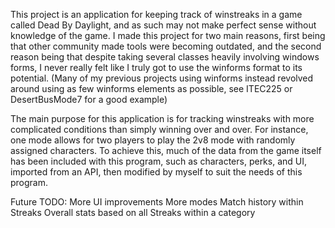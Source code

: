 This project is an application for keeping track of winstreaks in a game called Dead By Daylight, and as such may not make perfect sense without knowledge of the game. I made this project for two main reasons,
first being that other community made tools were becoming outdated, and the second reason being that despite taking several classes heavily involving windows forms, I never really felt like I truly got to use the winforms format to its potential.
(Many of my previous projects using winforms instead revolved around using as few winforms elements as possible, see ITEC225 or DesertBusMode7 for a good example)

The main purpose for this application is for tracking winstreaks with more complicated conditions than simply winning over and over. For instance, one mode allows for two players to play the 2v8 mode with randomly assigned characters. To achieve this,
much of the data from the game itself has been included with this program, such as characters, perks, and UI, imported from an API, then modified by myself to suit the needs of this program.

Future TODO:
More UI improvements
More modes
Match history within Streaks
Overall stats based on all Streaks within a category
